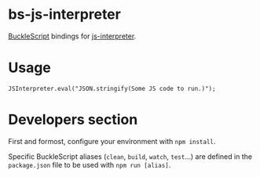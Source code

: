 # bs-js-interpreter

[BuckleScript](https://bucklescript.github.io) bindings for [js-interpreter](https://github.com/NeilFraser/JS-Interpreter).

# Usage

```reasonml
JSInterpreter.eval("JSON.stringify(Some JS code to run.)");
```

# Developers section

First and formost, configure your environment with `npm install`.

Specific BuckleScript aliases (`clean`, `build`, `watch`, `test`...) are defined
in the `package.json` file to be used with `npm run [alias]`.
